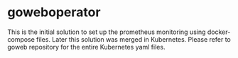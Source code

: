 # goweboperator

This is the initial solution to set up the prometheus monitoring using docker-compose files.
Later this solution was merged in Kubernetes. 
Please refer to goweb repository for the entire Kubernetes yaml files.
